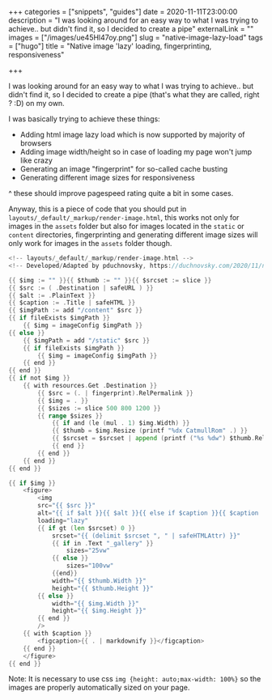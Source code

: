 +++
categories = ["snippets", "guides"]
date = 2020-11-11T23:00:00
description = "I was looking around for an easy way to what I was trying to achieve.. but didn't find it, so I decided to create a pipe"
externalLink = ""
images = ["/images/ue45Hl47oy.png"]
slug = "native-image-lazy-load"
tags = ["hugo"]
title = "Native image 'lazy' loading, fingerprinting, responsiveness"

+++

I was looking around for an easy way to what I was trying to achieve.. but didn't find it, so I decided to create a pipe (that's what they are called, right ? :D) on my own.

I was basically trying to achieve these things:

- Adding html image lazy load which is now supported by majority of browsers
- Adding image width/height so in case of loading my page won't jump like crazy
- Generating an image "fingerprint" for so-called cache busting
- Generating different image sizes for responsiveness

^ these should improve pagespeed rating quite a bit in some cases.

Anyway, this is a piece of code that you should put in `layouts/_default/_markup/render-image.html`, this works not only for images in the `assets` folder but also for images located in the `static` or `content` directories, fingerprinting and generating different image sizes will only work for images in the `assets` folder though.

```go
<!-- layouts/_default/_markup/render-image.html -->
<!-- Developed/Adapted by pduchnovsky, https://duchnovsky.com/2020/11/native-image-lazy-load/ -->

{{ $img := "" }}{{ $thumb := "" }}{{ $srcset := slice }}
{{ $src := ( .Destination | safeURL ) }}
{{ $alt := .PlainText }}
{{ $caption := .Title | safeHTML }}
{{ $imgPath := add "/content" $src }}
{{ if fileExists $imgPath }}
    {{ $img = imageConfig $imgPath }}
{{ else }}
    {{ $imgPath = add "/static" $src }}
    {{ if fileExists $imgPath }}
        {{ $img = imageConfig $imgPath }}
    {{ end }}
{{ end }}
{{ if not $img }}
    {{ with resources.Get .Destination }}
        {{ $src = (. | fingerprint).RelPermalink }}
        {{ $img = . }}
        {{ $sizes := slice 500 800 1200 }}
        {{ range $sizes }}
            {{ if and (le (mul . 1) $img.Width) }}
            {{ $thumb = $img.Resize (printf "%dx CatmullRom" .) }}
            {{ $srcset = $srcset | append (printf ("%s %dw") $thumb.RelPermalink . ) }}
            {{ end }}
        {{ end }}
    {{ end }}
{{ end }}

{{ if $img }}
    <figure>
        <img
        src="{{ $src }}"
        alt="{{ if $alt }}{{ $alt }}{{ else if $caption }}{{ $caption | markdownify | plainify }}{{ else }}&nbsp;{{ end }}"
        loading="lazy"
        {{ if gt (len $srcset) 0 }}
            srcset="{{ (delimit $srcset ", " | safeHTMLAttr) }}"
            {{ if in .Text "_gallery" }}
                sizes="25vw"
            {{ else }}
                sizes="100vw"
            {{end}}
            width="{{ $thumb.Width }}"
            height="{{ $thumb.Height }}"
        {{ else }}
            width="{{ $img.Width }}"
            height="{{ $img.Height }}"
        {{ end }}
        />
    {{ with $caption }}
        <figcaption>{{ . | markdownify }}</figcaption>
    {{ end }}
    </figure>
{{ end }}
```

Note: It is necessary to use css `img {height: auto;max-width: 100%}` so the images are properly automatically sized on your page.
